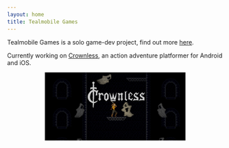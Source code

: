 ```yaml
---
layout: home
title: Tealmobile Games
---
```

Tealmobile Games is a solo game-dev project, find out more [here](/about).

Currently working on [Crownless](/crownless), an action adventure platformer for Android and iOS.

<p align="center">
<a href="/crownless">
<img src="assets/images/crownless_1024x500.png" alt="Crownless Game" width="65%" />
</a>
</p>
